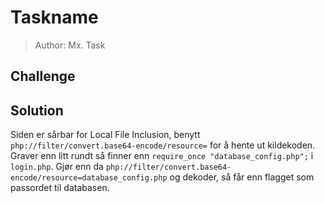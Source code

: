 # Taskname
> Author: Mx. Task

## Challenge

## Solution
Siden er sårbar for Local File Inclusion, benytt `php://filter/convert.base64-encode/resource=` for å hente ut kildekoden.
Graver enn litt rundt så finner enn `require_once "database_config.php";` i `login.php`.
Gjør enn da `php://filter/convert.base64-encode/resource=database_config.php` og dekoder, så får enn flagget som passordet til databasen.


